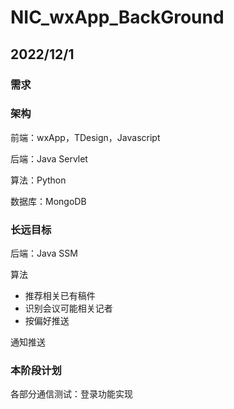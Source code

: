 # NIC_wxApp_BackGround

## 2022/12/1

### 需求



### 架构

前端：wxApp，TDesign，Javascript

后端：Java Servlet

算法：Python

数据库：MongoDB

### 长远目标

后端：Java SSM

算法

* 推荐相关已有稿件
* 识别会议可能相关记者
* 按偏好推送

通知推送

### 本阶段计划

各部分通信测试：登录功能实现









